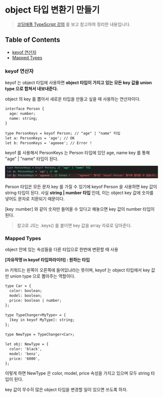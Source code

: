 # object 타입 변환기 만들기

> [코딩애플 TypeScript 강의](https://codingapple.com/) 를 보고 참고하여 정리한 내용입니다.

## Table of Contents

- [keyof 연산자](#keyof-연산자)
- [Mapped Types](#mapped-types)

### keyof 연산자

keyof 는 object 타입에 사용하면 **object 타입이 가지고 있는 모든 key 값을 union type 으로 합쳐서 내보내준다.**

object 의 key 를 뽑아서 새로운 타입을 만들고 싶을 때 사용하는 연산자이다.

```tsx
interface Person {
  age: number;
  name: string;
}

type PersonKeys = keyof Person; // "age" | "name" 타입
let a: PersonKeys = 'age'; // OK
let b: PersonKeys = 'ageeee'; // Error !
```

keyof 를 사용해서 PersonKeys 는 Person 타입에 있던 age, name key 를 통해 "age" | "name" 타입이 된다.

<img src="./src/keyofError.png" style="width:600px" />

Person 타입은 모든 문자 key 를 가질 수 있기에 keyof Person 을 사용하면 key 값이 string 타입이 된다.
사실 **string | number 타입** 인데, 이는 object key 값에 숫자를 넣어도 문자로 치환되기 때문이다.

[key :number] 와 같이 숫자만 들어올 수 있다고 해놓으면 key 값이 number 타입이 된다.

> 참고로 JS는 .keys() 를 붙이면 key 값을 array 자료로 담아준다.

### Mapped Types

object 안에 있는 속성들을 다른 타입으로 한번에 변환할 때 사용

**[자유작명 in keyof 타입파라미터] : 원하는 타입**

in 키워드는 왼쪽이 오른쪽에 들어있냐라는 뜻이며, keyof 는 object 타입에서 key 값만 union type 으로 뽑아주는 역할이다.

```tsx
type Car = {
  color: boolean;
  model: boolean;
  price: boolean | number;
};

type TypeChanger<MyType> = {
  [key in keyof MyType]: string;
};

type NewType = TypeChanger<Car>;

let obj: NewType = {
  color: 'black',
  model: 'benz',
  price: '6000',
};
```

이렇게 하면 NewType 은 color, model, price 속성을 가지고 있으며 모두 string 타입이 된다.

key 값이 무수히 많은 object 타입을 변경할 일이 있으면 쓰도록 하자.
